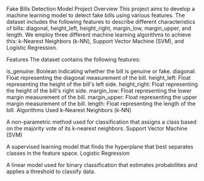 Fake Bills Detection Model
Project Overview
This project aims to develop a machine learning model to detect fake bills using various features. The dataset includes the following features to describe different characteristics of bills: diagonal, height_left, height_right, margin_low, margin_upper, and length. We employ three different machine learning algorithms to achieve this: k-Nearest Neighbors (k-NN), Support Vector Machine (SVM), and Logistic Regression.

Features
The dataset contains the following features:

is_genuine: Boolean indicating whether the bill is genuine or fake.
diagonal: Float representing the diagonal measurement of the bill.
height_left: Float representing the height of the bill's left side.
height_right: Float representing the height of the bill's right side.
margin_low: Float representing the lower margin measurement of the bill.
margin_upper: Float representing the upper margin measurement of the bill.
length: Float representing the length of the bill.
Algorithms Used
k-Nearest Neighbors (k-NN)

A non-parametric method used for classification that assigns a class based on the majority vote of its k-nearest neighbors.
Support Vector Machine (SVM)

A supervised learning model that finds the hyperplane that best separates classes in the feature space.
Logistic Regression

A linear model used for binary classification that estimates probabilities and applies a threshold to classify data.
